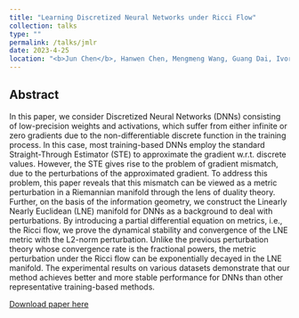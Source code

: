 ```yaml
---
title: "Learning Discretized Neural Networks under Ricci Flow"
collection: talks
type: ""
permalink: /talks/jmlr
date: 2023-4-25
location: "<b>Jun Chen</b>, Hanwen Chen, Mengmeng Wang, Guang Dai, Ivor W.Tsang and Yong Liu. &quot; Learning Discretized Neural Networks under Ricci Flow. &quot; <i>ArXiv</i>. 2023."
---
```

## Abstract

In this paper, we consider Discretized Neural Networks (DNNs) consisting of low-precision weights and activations, which suffer from either infinite or zero gradients due to the non-differentiable discrete function in the training process. In this case, most training-based DNNs employ the standard Straight-Through Estimator (STE) to approximate the gradient w.r.t. discrete values. However, the STE gives rise to the problem of gradient mismatch, due to the perturbations of the approximated gradient. To address this problem, this paper reveals that this mismatch can be viewed as a metric perturbation in a Riemannian manifold through the lens of duality theory. Further, on the basis of the information geometry, we construct the Linearly Nearly Euclidean (LNE) manifold for DNNs as a background to deal with perturbations. By introducing a partial differential equation on metrics, i.e., the Ricci flow, we prove the dynamical stability and convergence of the LNE metric with the L2-norm perturbation. Unlike the previous perturbation theory whose convergence rate is the fractional powers, the metric perturbation under the Ricci flow can be exponentially decayed in the LNE manifold. The experimental results on various datasets demonstrate that our method achieves better and more stable performance for DNNs than other representative training-based methods.


[Download paper here](http://junc-hen.github.io/files/jmlr.pdf)